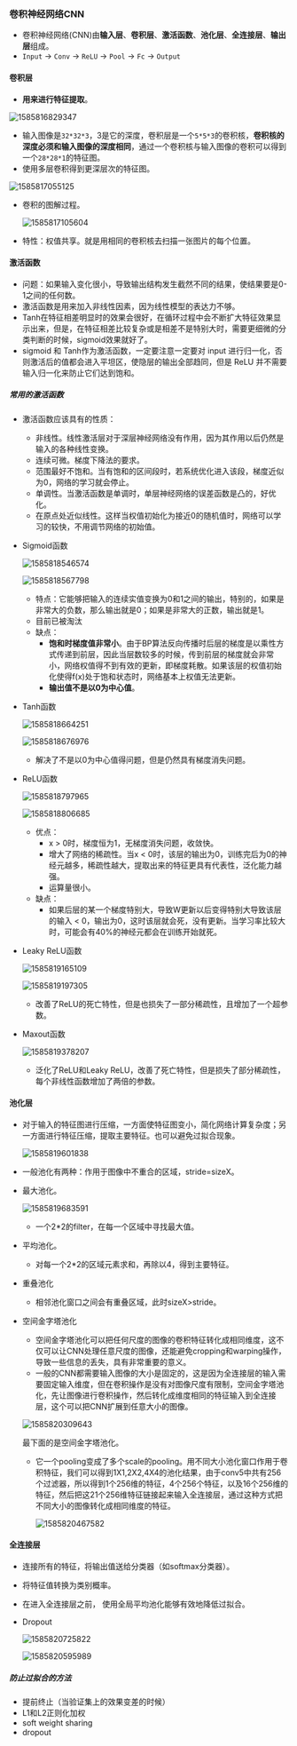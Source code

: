 ### 卷积神经网络CNN

* 卷积神经网络(CNN)由**输入层**、**卷积层**、**激活函数**、**池化层**、**全连接层**、**输出层**组成。
* `Input` -> `Conv` -> `ReLU` -> `Pool` -> `Fc` -> `Output`

#### 卷积层

* **用来进行特征提取**。

![1585816829347](C:\Users\16500\AppData\Local\Temp\1585816829347.png)

* 输入图像是`32*32*3`，3是它的深度，卷积层是一个`5*5*3`的卷积核，**卷积核的深度必须和输入图像的深度相同**，通过一个卷积核与输入图像的卷积可以得到一个`28*28*1`的特征图。
* 使用多层卷积得到更深层次的特征图。

![1585817055125](C:\Users\16500\AppData\Local\Temp\1585817055125.png)

* 卷积的图解过程。

  ![1585817105604](C:\Users\16500\AppData\Local\Temp\1585817105604.png)

* 特性：权值共享。就是用相同的卷积核去扫描一张图片的每个位置。

#### 激活函数

* 问题：如果输入变化很小，导致输出结构发生截然不同的结果，使结果要是0-1之间的任何数。
* 激活函数是用来加入非线性因素，因为线性模型的表达力不够。
* Tanh在特征相差明显时的效果会很好，在循环过程中会不断扩大特征效果显示出来，但是，在特征相差比较复杂或是相差不是特别大时，需要更细微的分类判断的时候，sigmoid效果就好了。
* sigmoid 和 Tanh作为激活函数，一定要注意一定要对 input 进行归一化，否则激活后的值都会进入平坦区，使隐层的输出全部趋同，但是 ReLU 并不需要输入归一化来防止它们达到饱和。

##### 常用的激活函数

* 激活函数应该具有的性质：

  * 非线性。线性激活层对于深层神经网络没有作用，因为其作用以后仍然是输入的各种线性变换。
  * 连续可微。梯度下降法的要求。
  * 范围最好不饱和。当有饱和的区间段时，若系统优化进入该段，梯度近似为0，网络的学习就会停止。
  * 单调性。当激活函数是单调时，单层神经网络的误差函数是凸的，好优化。
  * 在原点处近似线性。这样当权值初始化为接近0的随机值时，网络可以学习的较快，不用调节网络的初始值。

* Sigmoid函数

  ![1585818546574](C:\Users\16500\AppData\Local\Temp\1585818546574.png)

  ![1585818567798](C:\Users\16500\AppData\Local\Temp\1585818567798.png)

  * 特点：它能够把输入的连续实值变换为0和1之间的输出，特别的，如果是非常大的负数，那么输出就是0；如果是非常大的正数，输出就是1。
  * 目前已被淘汰
  * 缺点：
    * **饱和时梯度值非常小**。由于BP算法反向传播时后层的梯度是以乘性方式传递到前层，因此当层数较多的时候，传到前层的梯度就会非常小，网络权值得不到有效的更新，即梯度耗散。如果该层的权值初始化使得f(x)处于饱和状态时，网络基本上权值无法更新。
    * **输出值不是以0为中心值**。

* Tanh函数

  ![1585818664251](C:\Users\16500\AppData\Local\Temp\1585818664251.png)

  ![1585818676976](C:\Users\16500\AppData\Local\Temp\1585818676976.png)

  * 解决了不是以0为中心值得问题，但是仍然具有梯度消失问题。

* ReLU函数

  ![1585818797965](C:\Users\16500\AppData\Local\Temp\1585818797965.png)

  ![1585818806685](C:\Users\16500\AppData\Local\Temp\1585818806685.png)

  * 优点：
    * x > 0时，梯度恒为1，无梯度消失问题，收敛快。
    * 增大了网络的稀疏性。当x < 0时，该层的输出为0，训练完后为0的神经元越多，稀疏性越大，提取出来的特征更具有代表性，泛化能力越强。
    * 运算量很小。
  * 缺点：
    * 如果后层的某一个梯度特别大，导致W更新以后变得特别大导致该层的输入 < 0，输出为0，这时该层就会死，没有更新。当学习率比较大时，可能会有40%的神经元都会在训练开始就死。

* Leaky ReLU函数

  ![1585819165109](C:\Users\16500\AppData\Local\Temp\1585819165109.png)

  ![1585819197305](C:\Users\16500\AppData\Local\Temp\1585819197305.png)

  * 改善了ReLU的死亡特性，但是也损失了一部分稀疏性，且增加了一个超参数。

* Maxout函数

  ![1585819378207](C:\Users\16500\AppData\Local\Temp\1585819378207.png)

  * 泛化了ReLU和Leaky ReLU，改善了死亡特性，但是损失了部分稀疏性，每个非线性函数增加了两倍的参数。

#### 池化层

* 对于输入的特征图进行压缩，一方面使特征图变小，简化网络计算复杂度；另一方面进行特征压缩，提取主要特征。也可以避免过拟合现象。

  ![1585819601838](C:\Users\16500\AppData\Local\Temp\1585819601838.png)

* 一般池化有两种：作用于图像中不重合的区域，stride=sizeX。

* 最大池化。

  ![1585819683591](C:\Users\16500\AppData\Local\Temp\1585819683591.png)

  * 一个2*2的filter，在每一个区域中寻找最大值。

* 平均池化。

  * 对每一个2*2的区域元素求和，再除以4，得到主要特征。

* 重叠池化

  * 相邻池化窗口之间会有重叠区域，此时sizeX>stride。

* 空间金字塔池化

  * 空间金字塔池化可以把任何尺度的图像的卷积特征转化成相同维度，这不仅可以让CNN处理任意尺度的图像，还能避免cropping和warping操作，导致一些信息的丢失，具有非常重要的意义。
  * 一般的CNN都需要输入图像的大小是固定的，这是因为全连接层的输入需要固定输入维度，但在卷积操作是没有对图像尺度有限制，空间金字塔池化，先让图像进行卷积操作，然后转化成维度相同的特征输入到全连接层，这个可以把CNN扩展到任意大小的图像。

  ![1585820309643](C:\Users\16500\AppData\Local\Temp\1585820309643.png)

  最下面的是空间金字塔池化。

  * 它一个pooling变成了多个scale的pooling。用不同大小池化窗口作用于卷积特征，我们可以得到1X1,2X2,4X4的池化结果，由于conv5中共有256个过滤器，所以得到1个256维的特征，4个256个特征，以及16个256维的特征，然后把这21个256维特征链接起来输入全连接层，通过这种方式把不同大小的图像转化成相同维度的特征。

    ![1585820467582](C:\Users\16500\AppData\Local\Temp\1585820467582.png)

#### 全连接层

* 连接所有的特征，将输出值送给分类器（如softmax分类器）。

* 将特征值转换为类别概率。

* 在进入全连接层之前， 使用全局平均池化能够有效地降低过拟合。 

* Dropout

  ![1585820725822](C:\Users\16500\AppData\Local\Temp\1585820725822.png)

  ![1585820595989](C:\Users\16500\AppData\Local\Temp\1585820595989.png)

##### 防止过拟合的方法

* 提前终止（当验证集上的效果变差的时候） 
* L1和L2正则化加权
* soft weight sharing
* dropout

